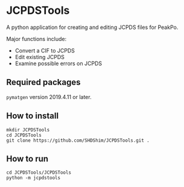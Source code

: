 # JCPDSTools

A python application for creating and editing JCPDS files for PeakPo.

Major functions include:

- Convert a CIF to JCPDS  
- Edit existing JCPDS  
- Examine possible errors on JCPDS  

## Required packages

`pymatgen` version 2019.4.11 or later.  

## How to install

```
mkdir JCPDSTools
cd JCPDSTools
git clone https://github.com/SHDShim/JCPDSTools.git .
```

## How to run

```
cd JCPDSTools/JCPDSTools
python -m jcpdstools
```
